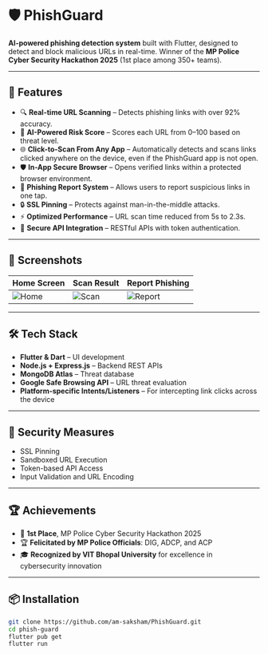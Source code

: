 # 🛡️ PhishGuard

**AI-powered phishing detection system** built with Flutter, designed to detect and block malicious URLs in real-time. Winner of the **MP Police Cyber Security Hackathon 2025** (1st place among 350+ teams).

---

## 🚀 Features

- 🔍 **Real-time URL Scanning** – Detects phishing links with over 92% accuracy.
- 🧠 **AI-Powered Risk Score** – Scores each URL from 0–100 based on threat level.
- 🌐 **Click-to-Scan From Any App** – Automatically detects and scans links clicked anywhere on the device, even if the PhishGuard app is not open.
- 🛡️ **In-App Secure Browser** – Opens verified links within a protected browser environment.
- 🚨 **Phishing Report System** – Allows users to report suspicious links in one tap.
- 🔒 **SSL Pinning** – Protects against man-in-the-middle attacks.
- ⚡ **Optimized Performance** – URL scan time reduced from 5s to 2.3s.
- 🔁 **Secure API Integration** – RESTful APIs with token authentication.

---

## 📱 Screenshots

| Home Screen | Scan Result | Report Phishing |
|-------------|-------------|-----------------|
| ![Home](screenshots/home.png) | ![Scan](screenshots/scan_result.png) | ![Report](screenshots/report.png) |

---

## 🛠️ Tech Stack

- **Flutter & Dart** – UI development
- **Node.js + Express.js** – Backend REST APIs
- **MongoDB Atlas** – Threat database
- **Google Safe Browsing API** – URL threat evaluation
- **Platform-specific Intents/Listeners** – For intercepting link clicks across the device

---

## 🔐 Security Measures

- SSL Pinning  
- Sandboxed URL Execution  
- Token-based API Access  
- Input Validation and URL Encoding

---

## 🏆 Achievements

- 🥇 **1st Place**, MP Police Cyber Security Hackathon 2025  
- 🏆 **Felicitated by MP Police Officials**: DIG, ADCP, and ACP  
- 🎓 **Recognized by VIT Bhopal University** for excellence in cybersecurity innovation

---

## 📦 Installation

```bash
git clone https://github.com/am-saksham/PhishGuard.git
cd phish-guard
flutter pub get
flutter run
